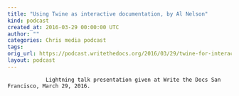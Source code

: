 ```yaml
---
title: "Using Twine as interactive documentation, by Al Nelson"
kind: podcast
created_at: 2016-03-29 00:00:00 UTC
author: ""
categories: Chris media podcast
tags: 
orig_url: https://podcast.writethedocs.org/2016/03/29/twine-for-interactive-docs-al-nelson/
layout: podcast
---
```


                Lightning talk presentation given at Write the Docs San Francisco, March 29, 2016.
            